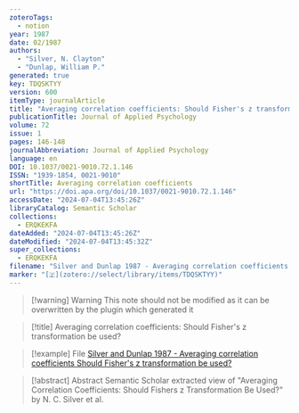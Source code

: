 ```yaml
---
zoteroTags:
  - notion
year: 1987
date: 02/1987
authors:
  - "Silver, N. Clayton"
  - "Dunlap, William P."
generated: true
key: TDQSKTYY
version: 600
itemType: journalArticle
title: "Averaging correlation coefficients: Should Fisher's z transformation be used?"
publicationTitle: Journal of Applied Psychology
volume: 72
issue: 1
pages: 146-148
journalAbbreviation: Journal of Applied Psychology
language: en
DOI: 10.1037/0021-9010.72.1.146
ISSN: "1939-1854, 0021-9010"
shortTitle: Averaging correlation coefficients
url: "https://doi.apa.org/doi/10.1037/0021-9010.72.1.146"
accessDate: "2024-07-04T13:45:26Z"
libraryCatalog: Semantic Scholar
collections:
  - ERQKEKFA
dateAdded: "2024-07-04T13:45:26Z"
dateModified: "2024-07-04T13:45:32Z"
super_collections:
  - ERQKEKFA
filename: "Silver and Dunlap 1987 - Averaging correlation coefficients Should Fisher's z transformation be used?"
marker: "[🇿](zotero://select/library/items/TDQSKTYY)"
---
```


>[!warning] Warning
> This note should not be modified as it can be overwritten by the plugin which generated it

> [!title] Averaging correlation coefficients: Should Fisher's z transformation be used?

> [!example] File
> [Silver and Dunlap 1987 - Averaging correlation coefficients Should Fisher's z transformation be used?](Silver%20and%20Dunlap%201987%20-%20Averaging%20correlation%20coefficients%20Should%20Fisher's%20z%20transformation%20be%20used?.pdf)

> [!abstract] Abstract
> Semantic Scholar extracted view of "Averaging Correlation Coefficients: Should Fishers z Transformation Be Used?" by N. C. Silver et al.


